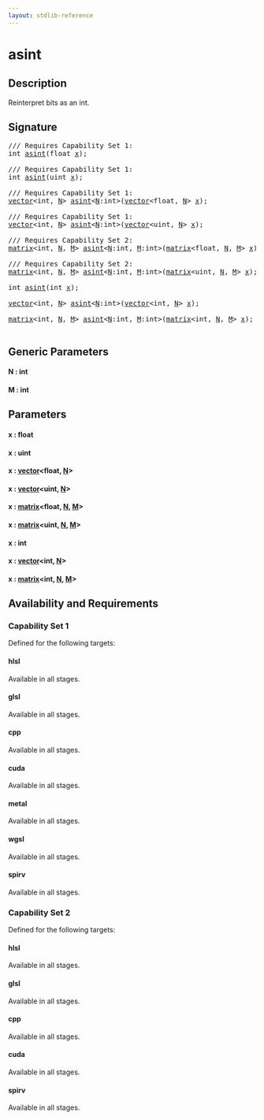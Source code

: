 ```yaml
---
layout: stdlib-reference
---
```


# asint

## Description

Reinterpret bits as an int.




## Signature 

<pre>
/// Requires Capability Set 1:
<span class="code_keyword">int</span> <a href=".html">asint</a>(<span class="code_keyword">float</span> <a href=".html#decl-x" class="code_param">x</a>);

/// Requires Capability Set 1:
<span class="code_keyword">int</span> <a href=".html">asint</a>(<span class="code_keyword">uint</span> <a href=".html#decl-x" class="code_param">x</a>);

/// Requires Capability Set 1:
<a href="../../types/vector/index.html" class="code_type">vector</a>&lt;<span class="code_keyword">int</span>, <a href=".html#decl-N" class="code_var">N</a>&gt; <a href=".html">asint</a>&lt;<a href=".html#decl-N" class="code_var">N</a>:<span class="code_keyword">int</span>&gt;(<a href="../../types/vector/index.html" class="code_type">vector</a>&lt;<span class="code_keyword">float</span>, <a href=".html#decl-N" class="code_var">N</a>&gt; <a href=".html#decl-x" class="code_param">x</a>);

/// Requires Capability Set 1:
<a href="../../types/vector/index.html" class="code_type">vector</a>&lt;<span class="code_keyword">int</span>, <a href=".html#decl-N" class="code_var">N</a>&gt; <a href=".html">asint</a>&lt;<a href=".html#decl-N" class="code_var">N</a>:<span class="code_keyword">int</span>&gt;(<a href="../../types/vector/index.html" class="code_type">vector</a>&lt;<span class="code_keyword">uint</span>, <a href=".html#decl-N" class="code_var">N</a>&gt; <a href=".html#decl-x" class="code_param">x</a>);

/// Requires Capability Set 2:
<a href="../../types/matrix/index.html" class="code_type">matrix</a>&lt;<span class="code_keyword">int</span>, <a href=".html#decl-N" class="code_var">N</a>, <a href=".html#decl-M" class="code_var">M</a>&gt; <a href=".html">asint</a>&lt;<a href=".html#decl-N" class="code_var">N</a>:<span class="code_keyword">int</span>, <a href=".html#decl-M" class="code_var">M</a>:<span class="code_keyword">int</span>&gt;(<a href="../../types/matrix/index.html" class="code_type">matrix</a>&lt;<span class="code_keyword">float</span>, <a href=".html#decl-N" class="code_var">N</a>, <a href=".html#decl-M" class="code_var">M</a>&gt; <a href=".html#decl-x" class="code_param">x</a>);

/// Requires Capability Set 2:
<a href="../../types/matrix/index.html" class="code_type">matrix</a>&lt;<span class="code_keyword">int</span>, <a href=".html#decl-N" class="code_var">N</a>, <a href=".html#decl-M" class="code_var">M</a>&gt; <a href=".html">asint</a>&lt;<a href=".html#decl-N" class="code_var">N</a>:<span class="code_keyword">int</span>, <a href=".html#decl-M" class="code_var">M</a>:<span class="code_keyword">int</span>&gt;(<a href="../../types/matrix/index.html" class="code_type">matrix</a>&lt;<span class="code_keyword">uint</span>, <a href=".html#decl-N" class="code_var">N</a>, <a href=".html#decl-M" class="code_var">M</a>&gt; <a href=".html#decl-x" class="code_param">x</a>);

<span class="code_keyword">int</span> <a href=".html">asint</a>(<span class="code_keyword">int</span> <a href=".html#decl-x" class="code_param">x</a>);

<a href="../../types/vector/index.html" class="code_type">vector</a>&lt;<span class="code_keyword">int</span>, <a href=".html#decl-N" class="code_var">N</a>&gt; <a href=".html">asint</a>&lt;<a href=".html#decl-N" class="code_var">N</a>:<span class="code_keyword">int</span>&gt;(<a href="../../types/vector/index.html" class="code_type">vector</a>&lt;<span class="code_keyword">int</span>, <a href=".html#decl-N" class="code_var">N</a>&gt; <a href=".html#decl-x" class="code_param">x</a>);

<a href="../../types/matrix/index.html" class="code_type">matrix</a>&lt;<span class="code_keyword">int</span>, <a href=".html#decl-N" class="code_var">N</a>, <a href=".html#decl-M" class="code_var">M</a>&gt; <a href=".html">asint</a>&lt;<a href=".html#decl-N" class="code_var">N</a>:<span class="code_keyword">int</span>, <a href=".html#decl-M" class="code_var">M</a>:<span class="code_keyword">int</span>&gt;(<a href="../../types/matrix/index.html" class="code_type">matrix</a>&lt;<span class="code_keyword">int</span>, <a href=".html#decl-N" class="code_var">N</a>, <a href=".html#decl-M" class="code_var">M</a>&gt; <a href=".html#decl-x" class="code_param">x</a>);

</pre>

## Generic Parameters

####  <a id="decl-N"></a>N  : int
####  <a id="decl-M"></a>M  : int

## Parameters

####  <a id="decl-x"></a>x  : float
####  <a id="decl-x"></a>x  : uint
####  <a id="decl-x"></a>x  : [vector](../../types/vector/index.html)\<float, [N](../../types/vector/index.html#decl-N)\>
####  <a id="decl-x"></a>x  : [vector](../../types/vector/index.html)\<uint, [N](../../types/vector/index.html#decl-N)\>
####  <a id="decl-x"></a>x  : [matrix](../../types/matrix/index.html)\<float, [N](../../types/matrix/index.html#decl-N), [M](../../types/matrix/index.html#decl-M)\>
####  <a id="decl-x"></a>x  : [matrix](../../types/matrix/index.html)\<uint, [N](../../types/matrix/index.html#decl-N), [M](../../types/matrix/index.html#decl-M)\>
####  <a id="decl-x"></a>x  : int
####  <a id="decl-x"></a>x  : [vector](../../types/vector/index.html)\<int, [N](../../types/vector/index.html#decl-N)\>
####  <a id="decl-x"></a>x  : [matrix](../../types/matrix/index.html)\<int, [N](../../types/matrix/index.html#decl-N), [M](../../types/matrix/index.html#decl-M)\>

## Availability and Requirements

### Capability Set 1

Defined for the following targets:

#### hlsl
Available in all stages.

#### glsl
Available in all stages.

#### cpp
Available in all stages.

#### cuda
Available in all stages.

#### metal
Available in all stages.

#### wgsl
Available in all stages.

#### spirv
Available in all stages.


### Capability Set 2

Defined for the following targets:

#### hlsl
Available in all stages.

#### glsl
Available in all stages.

#### cpp
Available in all stages.

#### cuda
Available in all stages.

#### spirv
Available in all stages.



